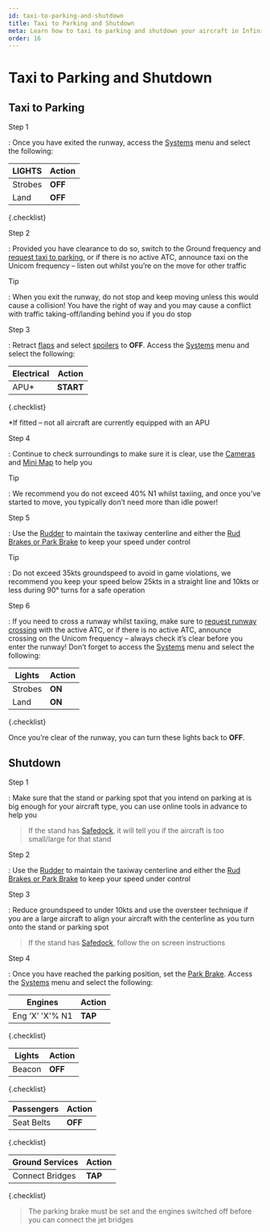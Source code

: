 ```yaml
---
id: taxi-to-parking-and-shutdown
title: Taxi to Parking and Shutdown
meta: Learn how to taxi to parking and shutdown your aircraft in Infinite Flight.
order: 16
---
```


# Taxi to Parking and Shutdown



## Taxi to Parking

Step 1

: Once you have exited the runway, access the [Systems](/guide/getting-started-guide/pilot-user-interface/systems#systems) menu and select the following:



| LIGHTS  | Action  |
| ------- | ------- |
| Strobes | **OFF** |
| Land    | **OFF** |

{.checklist} 



Step 2

: Provided you have clearance to do so, switch to the Ground frequency and [request taxi to parking](/guide/flying-guide/atc-communication/landing-and-taxi-to-parking#taxi-to-parking-communication-summary), or if there is no active ATC, announce taxi on the Unicom frequency – listen out whilst you’re on the move for other traffic



Tip

: When you exit the runway, do not stop and keep moving unless this would cause a collision! You have the right of way and you may cause a conflict with traffic taking-off/landing behind you if you do stop



Step 3

: Retract [flaps](/guide/getting-started-guide/pilot-user-interface/flight-controls#flight-controls) and select [spoilers](/guide/getting-started-guide/pilot-user-interface/flight-controls#flight-controls) to **OFF**. Access the [Systems](/guide/getting-started-guide/pilot-user-interface/systems#systems) menu and select the following:



| Electrical | Action    |
| ---------- | --------- |
| APU*       | **START** |

{.checklist}



*If fitted – not all aircraft are currently equipped with an APU



Step 4

: Continue to check surroundings to make sure it is clear, use the [Cameras](/guide/getting-started-guide/pilot-user-interface/cameras#camera) and [Mini Map](/guide/getting-started-guide/pilot-user-interface/flight-planning#mini-map) to help you

 

Tip

:   We recommend you do not exceed 40% N1 whilst taxiing, and once you’ve started to move, you typically don’t need more than idle power!

 

Step 5

: Use the [Rudder](/guide/getting-started-guide/pilot-user-interface/flight-controls#flight-controls) to maintain the taxiway centerline and either the [Rud Brakes or Park Brake](/guide/getting-started-guide/pilot-user-interface/flight-controls#flight-controls) to keep your speed under control

 

Tip

:   Do not exceed 35kts groundspeed to avoid in game violations, we recommend you keep your speed below 25kts in a straight line and 10kts or less during 90° turns for a safe operation

 

Step 6

: If you need to cross a runway whilst taxiing, make sure to [request runway crossing](/guide/flying-guide/atc-communication/atis-pushback-and-taxi#pilot-to-ground-controller-communication-table) with the active ATC, or if there is no active ATC, announce crossing on the Unicom frequency – always check it’s clear before you enter the runway! Don’t forget to access the [Systems](/guide/getting-started-guide/pilot-user-interface/systems#systems) menu and select the following:

 

| Lights  | Action |
| ------- | ------ |
| Strobes | **ON** |
| Land    | **ON** |

{.checklist}

 

Once you’re clear of the runway, you can turn these lights back to **OFF**.

 

## Shutdown

Step 1

: Make sure that the stand or parking spot that you intend on parking at is big enough for your aircraft type, you can use online tools in advance to help you



> If the stand has [Safedock](/guide/flying-guide/on-the-ground/safedock), it will tell you if the aircraft is too small/large for that stand



Step 2

: Use the [Rudder](/guide/getting-started-guide/pilot-user-interface/flight-controls#flight-controls) to maintain the taxiway centerline and either the [Rud Brakes or Park Brake](/guide/getting-started-guide/pilot-user-interface/flight-controls#flight-controls) to keep your speed under control



Step 3

: Reduce groundspeed to under 10kts and use the oversteer technique if you are a large aircraft to align your aircraft with the centerline as you turn onto the stand or parking spot



> If the stand has [Safedock](/guide/flying-guide/on-the-ground/safedock), follow the on screen instructions



Step 4

: Once you have reached the parking position, set the [Park Brake](/guide/getting-started-guide/pilot-user-interface/flight-controls#flight-controls). Access the [Systems](/guide/getting-started-guide/pilot-user-interface/systems#systems) menu and select the following:

 

| Engines         | Action  |
| --------------- | ------- |
| Eng ‘X’ 'X'% N1 | **TAP** |

{.checklist}



| Lights | Action  |
| ------ | ------- |
| Beacon | **OFF** |

{.checklist}




| Passengers | Action  |
| ---------- | ------- |
| Seat Belts | **OFF** |

{.checklist}




| Ground Services | Action  |
| --------------- | ------- |
| Connect Bridges | **TAP** |

{.checklist}



> The parking brake must be set and the engines switched off before you can connect the jet bridges